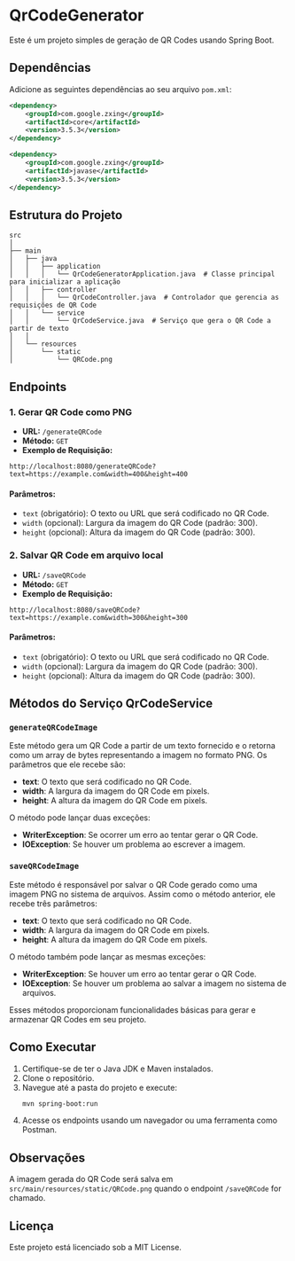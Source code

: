 # QrCodeGenerator

Este é um projeto simples de geração de QR Codes usando Spring Boot.

## Dependências
Adicione as seguintes dependências ao seu arquivo `pom.xml`:

```xml
<dependency>
    <groupId>com.google.zxing</groupId>
    <artifactId>core</artifactId>
    <version>3.5.3</version>
</dependency>

<dependency>
    <groupId>com.google.zxing</groupId>
    <artifactId>javase</artifactId>
    <version>3.5.3</version>
</dependency>
```

## Estrutura do Projeto

```
src
│
├── main
│   ├── java
│   │   ├── application
│   │   │   └── QrCodeGeneratorApplication.java  # Classe principal para inicializar a aplicação
│   │   ├── controller
│   │   │   └── QrCodeController.java  # Controlador que gerencia as requisições de QR Code
│   │   └── service
│   │       └── QrCodeService.java  # Serviço que gera o QR Code a partir de texto
│   │
│   └── resources
│       └── static
│           └── QRCode.png

```

## Endpoints

### 1. Gerar QR Code como PNG
- **URL:** `/generateQRCode`
- **Método:** `GET`
- **Exemplo de Requisição:**
```
http://localhost:8080/generateQRCode?text=https://example.com&width=400&height=400
```

#### Parâmetros:
- `text` (obrigatório): O texto ou URL que será codificado no QR Code.
- `width` (opcional): Largura da imagem do QR Code (padrão: 300).
- `height` (opcional): Altura da imagem do QR Code (padrão: 300).

### 2. Salvar QR Code em arquivo local
- **URL:** `/saveQRCode`
- **Método:** `GET`
- **Exemplo de Requisição:**
```
http://localhost:8080/saveQRCode?text=https://example.com&width=300&height=300
```

#### Parâmetros:
- `text` (obrigatório): O texto ou URL que será codificado no QR Code.
- `width` (opcional): Largura da imagem do QR Code (padrão: 300).
- `height` (opcional): Altura da imagem do QR Code (padrão: 300).

## Métodos do Serviço QrCodeService

### `generateQRCodeImage`

Este método gera um QR Code a partir de um texto fornecido e o retorna como um array de bytes representando a imagem no formato PNG. Os parâmetros que ele recebe são:

- **text**: O texto que será codificado no QR Code.
- **width**: A largura da imagem do QR Code em pixels.
- **height**: A altura da imagem do QR Code em pixels.

O método pode lançar duas exceções:
- **WriterException**: Se ocorrer um erro ao tentar gerar o QR Code.
- **IOException**: Se houver um problema ao escrever a imagem.

### `saveQRCodeImage`

Este método é responsável por salvar o QR Code gerado como uma imagem PNG no sistema de arquivos. Assim como o método anterior, ele recebe três parâmetros:

- **text**: O texto que será codificado no QR Code.
- **width**: A largura da imagem do QR Code em pixels.
- **height**: A altura da imagem do QR Code em pixels.

O método também pode lançar as mesmas exceções:
- **WriterException**: Se houver um erro ao tentar gerar o QR Code.
- **IOException**: Se houver um problema ao salvar a imagem no sistema de arquivos.

Esses métodos proporcionam funcionalidades básicas para gerar e armazenar QR Codes em seu projeto.

## Como Executar
1. Certifique-se de ter o Java JDK e Maven instalados.
2. Clone o repositório.
3. Navegue até a pasta do projeto e execute:
   ```bash
   mvn spring-boot:run
   ```
4. Acesse os endpoints usando um navegador ou uma ferramenta como Postman.

## Observações
A imagem gerada do QR Code será salva em `src/main/resources/static/QRCode.png` quando o endpoint `/saveQRCode` for chamado.

## Licença

Este projeto está licenciado sob a MIT License.

